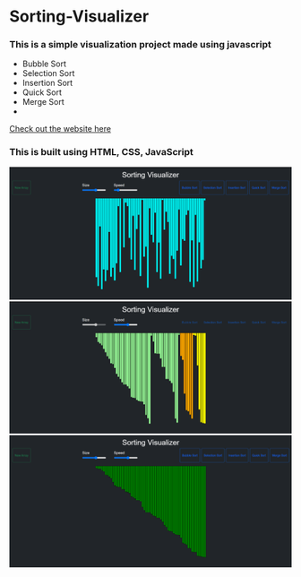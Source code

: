 # Sorting-Visualizer
### This is a simple visualization project made using javascript 
- Bubble Sort 
- Selection Sort
- Insertion Sort
- Quick Sort
- Merge Sort
- 
[Check out the website here](https://abhishekprakash5.github.io/Sorting-Visualization/)

### This is built using HTML, CSS, JavaScript <br/>

<img src="img1.png"> <br/>
<img src="img2.png"> <br/>
<img src="img3.png"> <br/>
